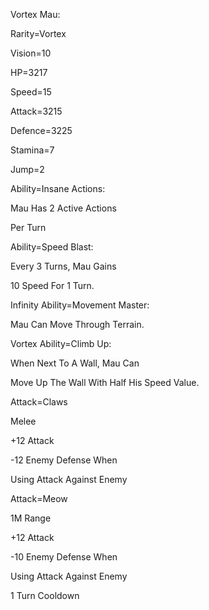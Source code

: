 Vortex Mau:

Rarity=Vortex

Vision=10

HP=3217

Speed=15

Attack=3215

Defence=3225

Stamina=7

Jump=2

Ability=Insane Actions:

Mau Has 2 Active Actions

Per Turn

Ability=Speed Blast:

Every 3 Turns, Mau Gains

10 Speed For 1 Turn.

Infinity Ability=Movement Master:

Mau Can Move Through Terrain.

Vortex Ability=Climb Up:

When Next To A Wall, Mau Can

Move Up The Wall With Half His Speed Value.

Attack=Claws

Melee

+12 Attack

-12 Enemy Defense When

Using Attack Against Enemy

Attack=Meow

1M Range

+12 Attack

-10 Enemy Defense When

Using Attack Against Enemy

1 Turn Cooldown
